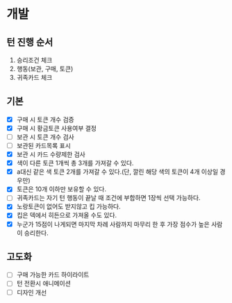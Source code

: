# 개발

## 턴 진행 순서

1. 승리조건 체크
2. 행동(보관, 구매, 토큰)
3. 귀족카드 체크

## 기본

- [x] 구매 시 토큰 개수 검증
- [x] 구매 시 황금토큰 사용여부 결정
- [ ] 보관 시 토큰 개수 검사
- [ ] 보관된 카드목록 표시
- [x] 보관 시 카드 수량제한 검사
- [x] 색이 다른 토큰 1개씩 총 3개를 가져갈 수 있다.
- [x] a대신 같은 색 토큰 2개를 가져갈 수 있다.(단, 깔린 해당 색의 토큰이 4개 이상일 경우만)
- [x] 토큰은 10개 이하만 보유할 수 있다.
- [ ] 귀족카드는 자기 턴 행동이 끝날 때 조건에 부합하면 1장씩 선택 가능하다.
- [x] 노랑토큰이 없어도 받지않고 킵 가능하다.
- [x] 킵은 덱에서 히든으로 가져올 수도 있다.
- [x] 누군가 15점이 나게되면 마지막 차례 사람까지 마무리 한 후 가장 점수가 높은 사람이 승리한다.

## 고도화

- [ ] 구매 가능한 카드 하이라이트
- [ ] 턴 전환시 애니메이션
- [ ] 디자인 개선
